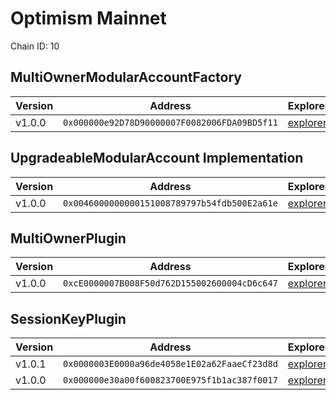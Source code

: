 # Optimism Mainnet

Chain ID: 10

## MultiOwnerModularAccountFactory

| Version | Address                                      | Explorer                                                                                       | Salt                         | Run                                                        |
| ------- | -------------------------------------------- | ---------------------------------------------------------------------------------------------- | ---------------------------- | ---------------------------------------------------------- |
| v1.0.0  | `0x000000e92D78D90000007F0082006FDA09BD5f11` | [explorer](https://optimistic.etherscan.io/address/0x000000e92D78D90000007F0082006FDA09BD5f11) | `0x5db157a188f31855e74efff3` | [run](../../broadcast/Deploy.s.sol/10/run-1707342541.json) |

## UpgradeableModularAccount Implementation

| Version | Address                                      | Explorer                                                                                       | Salt                         | Run                                                        |
| ------- | -------------------------------------------- | ---------------------------------------------------------------------------------------------- | ---------------------------- | ---------------------------------------------------------- |
| v1.0.0  | `0x0046000000000151008789797b54fdb500E2a61e` | [explorer](https://optimistic.etherscan.io/address/0x0046000000000151008789797b54fdb500E2a61e) | `0x3249843e32cfdd3724630092` | [run](../../broadcast/Deploy.s.sol/10/run-1707342541.json) |

## MultiOwnerPlugin

| Version | Address                                      | Explorer                                                                                       | Salt                         | Run                                                        |
| ------- | -------------------------------------------- | ---------------------------------------------------------------------------------------------- | ---------------------------- | ---------------------------------------------------------- |
| v1.0.0  | `0xcE0000007B008F50d762D155002600004cD6c647` | [explorer](https://optimistic.etherscan.io/address/0xcE0000007B008F50d762D155002600004cD6c647) | `0x9292f6fd68967e13eda2502d` | [run](../../broadcast/Deploy.s.sol/10/run-1707342541.json) |

## SessionKeyPlugin

| Version | Address                                      | Explorer                                                                                       | Salt                                                                 | Run                                                        |
| ------- | -------------------------------------------- | ---------------------------------------------------------------------------------------------- | -------------------------------------------------------------------- | ---------------------------------------------------------- |
| v1.0.1  | `0x0000003E0000a96de4058e1E02a62FaaeCf23d8d` | [explorer](https://optimistic.etherscan.io/address/0x0000003E0000a96de4058e1E02a62FaaeCf23d8d) | `0x4e59b44847b379578588920ca78fbf26c0b4956c1689983b8c7f38000288670c` | [run](../../broadcast/Deploy.s.sol/10/run-1708463520.json) |
| v1.0.0  | `0x000000e30a00f600823700E975f1b1ac387f0017` | [explorer](https://optimistic.etherscan.io/address/0x000000e30a00f600823700E975f1b1ac387f0017) | `0x27f40fd3b6cb45339dbcecac`                                         | [run](../../broadcast/Deploy.s.sol/10/run-1707342541.json) |
